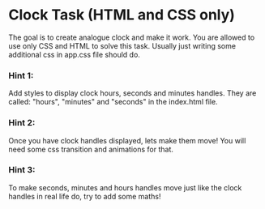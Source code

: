 # Clock Task (HTML and CSS only)

The goal is to create analogue clock and make it work.
You are allowed to use only CSS and HTML to solve this task.
Usually just writing some additional css in app.css file should do.

### Hint 1:
Add styles to display clock hours, seconds and minutes handles.
They are called: "hours", "minutes" and "seconds" in the index.html file.

### Hint 2:
Once you have clock handles displayed, lets make them move!
You will need some css transition and animations for that.

### Hint 3:
To make seconds, minutes and hours handles move just like the clock handles in real life do,
try to add some maths!
